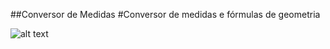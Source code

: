 ##Conversor de Medidas
#Conversor de medidas e fórmulas de geometria

![alt text](https://i.imgur.com/YBnKWXG.png)

